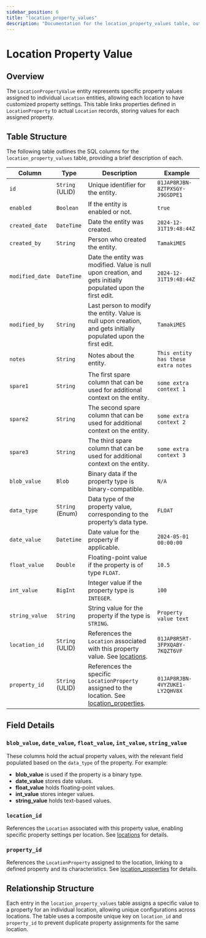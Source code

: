 ```yaml
---
sidebar_position: 6
title: "location_property_values"
description: "Documentation for the location_property_values table, outlining its columns and structure."
---
```


# Location Property Value

## Overview

The `LocationPropertyValue` entity represents specific property values assigned to individual `Location` entities,
allowing each location to have customized property settings. This table links properties defined in `LocationProperty`
to actual `Location` records, storing values for each assigned property.

## Table Structure

The following table outlines the SQL columns for the `location_property_values` table, providing a brief description of
each.

| Column          | Type            | Description                                                                                                                          | Example                             |
|-----------------|-----------------|--------------------------------------------------------------------------------------------------------------------------------------|-------------------------------------|
| `id`            | `String` (ULID) | Unique identifier for the entity.                                                                                                    | `01JAP8RJBN-8ZTPXSGY-J9GSDPE1`      |
| `enabled`       | `Boolean`       | If the entity is enabled or not.                                                                                                     | `true`                              |
| `created_date`  | `DateTime`      | Date the entity was created.                                                                                                         | `2024-12-31T19:48:44Z`              |
| `created_by`    | `String`        | Person who created the entity.                                                                                                       | `TamakiMES`                         |
| `modified_date` | `DateTime`      | Date the entity was modified. Value is null upon creation, and gets initially populated upon the first edit.                         | `2024-12-31T19:48:44Z`              |
| `modified_by`   | `String`        | Last person to modify the entity. Value is null upon creation, and gets initially populated upon the first edit.                     | `TamakiMES`                         |
| `notes`         | `String`        | Notes about the entity.                                                                                                              | `This entity has these extra notes` |
| `spare1`        | `String`        | The first spare column that can be used for additional context on the entity.                                                        | `some extra context 1`              |
| `spare2`        | `String`        | The second spare column that can be used for additional context on the entity.                                                       | `some extra context 2`              |
| `spare3`        | `String`        | The third spare column that can be used for additional context on the entity.                                                        | `some extra context 3`              |
| `blob_value`    | `Blob`          | Binary data if the property type is binary-compatible.                                                                               | `N/A`                               |
| `data_type`     | `String` (Enum) | Data type of the property value, corresponding to the property’s data type.                                                          | `FLOAT`                             |
| `date_value`    | `Datetime`      | Date value for the property if applicable.                                                                                           | `2024-05-01 00:00:00`               |
| `float_value`   | `Double`        | Floating-point value if the property is of type `FLOAT`.                                                                             | `10.5`                              |
| `int_value`     | `BigInt`        | Integer value if the property type is `INTEGER`.                                                                                     | `100`                               |
| `string_value`  | `String`        | String value for the property if the type is `STRING`.                                                                               | `Property value text`               |
| `location_id`   | `String` (ULID) | References the `Location` associated with this property value. See [locations](../location-model/location).                          | `01JAP8R5RT-3FPXQABY-7KQZT6VF`      |
| `property_id`   | `String` (ULID) | References the specific `LocationProperty` assigned to the location. See [location_properties](../location-model/location-property). | `01JAP8RJBN-4VYZUKE1-LY2QHV8X`      |

## Field Details

### `blob_value`, `date_value`, `float_value`, `int_value`, `string_value`

These columns hold the actual property values, with the relevant field populated based on the `data_type` of the
property. For example:

- **blob_value** is used if the property is a binary type.
- **date_value** stores date values.
- **float_value** holds floating-point values.
- **int_value** stores integer values.
- **string_value** holds text-based values.

### `location_id`

References the `Location` associated with this property value, enabling specific property settings per location.
See [locations](../location-model/location) for details.

### `property_id`

References the `LocationProperty` assigned to the location, linking to a defined property and its characteristics.
See [location_properties](../location-model/location-property) for details.

## Relationship Structure

Each entry in the `location_property_values` table assigns a specific value to a property for an individual location,
allowing unique configurations across locations. The table uses a composite unique key on `location_id` and
`property_id` to prevent duplicate property assignments for the same location.
